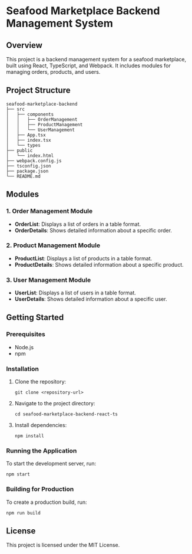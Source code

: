 # Seafood Marketplace Backend Management System

## Overview
This project is a backend management system for a seafood marketplace, built using React, TypeScript, and Webpack. It includes modules for managing orders, products, and users.

## Project Structure
```
seafood-marketplace-backend
├── src
│   ├── components
│   │   ├── OrderManagement
│   │   ├── ProductManagement
│   │   └── UserManagement
│   ├── App.tsx
│   ├── index.tsx
│   └── types
├── public
│   └── index.html
├── webpack.config.js
├── tsconfig.json
├── package.json
└── README.md
```

## Modules

### 1. Order Management Module
- **OrderList**: Displays a list of orders in a table format.
- **OrderDetails**: Shows detailed information about a specific order.

### 2. Product Management Module
- **ProductList**: Displays a list of products in a table format.
- **ProductDetails**: Shows detailed information about a specific product.

### 3. User Management Module
- **UserList**: Displays a list of users in a table format.
- **UserDetails**: Shows detailed information about a specific user.

## Getting Started

### Prerequisites
- Node.js
- npm

### Installation
1. Clone the repository:
   ```
   git clone <repository-url>
   ```
2. Navigate to the project directory:
   ```
   cd seafood-marketplace-backend-react-ts
   ```
3. Install dependencies:
   ```
   npm install
   ```

### Running the Application
To start the development server, run:
```
npm start
```

### Building for Production
To create a production build, run:
```
npm run build
```

## License
This project is licensed under the MIT License.